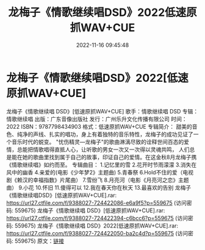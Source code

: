 ﻿---
title: 龙梅子《情歌继续唱DSD》2022低速原抓WAV+CUE
date: 2022-11-16 09:45:48
categories: WAV车载音乐、镜像
tags: 华语中文
---
# 龙梅子《情歌继续唱DSD》2022[低速原抓WAV+CUE]

龙梅子《情歌继续唱  DSD》[低速原抓WAV+CUE]
歌手：情歌继续唱  DSD
专辑：情歌继续唱
出版：广东音像出版社
发行：广州乐升文化传播有限公司
时间：2022
ISBN：9787798434903
格式：低速原抓WAV+CUE
专辑简介：
甜美的音色、纯净的声线、扎实的唱功，身上有着独特的音乐特性，龙梅子的成功见证了一个音乐时代的蜕变。
"忧伤精灵—龙梅子"的歌曲淋漓尽致的诠释世间百态的爱情，总能把情歌唱得直抵人心，让听歌的男女一次又一次得以灵魂共鸣，
人们总是能在她的歌曲里找到属于自己的故事，印证自己的爱情。在这金秋8月龙梅子携《情歌继续唱》如约而至。
专辑曲目：
1.记忆里的雪
2.花开时节雨濛濛
3.消失在风中的幽香
4.亲爱的(电影《少年梦2》主题曲)
5.青春祭
6.Hold不住的爱（电视剧《赖汉的幸福指数》片尾曲）
7.雪纷飞
8.月亮河（电影《月亮河之恋》主题曲）
9.小花
10.怀旧
11.傻得可以
12.我在春天你在秋天
13.最喜欢的告别
龙梅子《情歌继续唱DSD》[低速原抓WAV+CUE].rar: https://url27.ctfile.com/f/9388027-724422086-e6a9f5?p=559675
(访问密码: 559675)
龙梅子《情歌继续唱 DSD》[低速原抓WAV+CUE].rar: https://url27.ctfile.com/f/9388027-724422394-c6bcc6?p=559675
(访问密码: 559675)
龙梅子《情歌继续唱 DSD》2022[低速原抓WAV+CUE].rar: https://url27.ctfile.com/f/9388027-724422050-ba2c4d?p=559675
(访问密码: 559675)
原文：[链接](https://blog.sina.com.cn/s/blog_1647c7e760103109f.html)